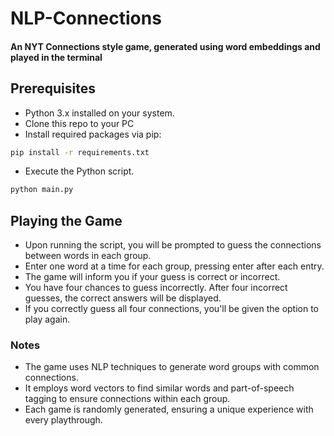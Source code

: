 # NLP-Connections

#### An NYT Connections style game, generated using word embeddings and played in the terminal

## Prerequisites
- Python 3.x installed on your system.
- Clone this repo to your PC
- Install required packages via pip:

```bash
pip install -r requirements.txt
```
- Execute the Python script.

```bash
python main.py
```

## Playing the Game

- Upon running the script, you will be prompted to guess the connections between words in each group.
- Enter one word at a time for each group, pressing enter after each entry.
- The game will inform you if your guess is correct or incorrect.
- You have four chances to guess incorrectly. After four incorrect guesses, the correct answers will be displayed.
- If you correctly guess all four connections, you'll be given the option to play again.

### Notes

- The game uses NLP techniques to generate word groups with common connections.
- It employs word vectors to find similar words and part-of-speech tagging to ensure connections within each group.
- Each game is randomly generated, ensuring a unique experience with every playthrough.
